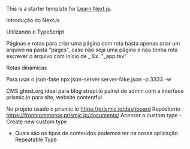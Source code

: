This is a starter template for [Learn Next.js](https://nextjs.org/learn).

Introdução do NextJs

Utilizando o TypeScript

Páginas e rotas
para criar uma página com rota basta apenas criar um arquivo na pasta "pages", caso não seja uma página e não tenha rota escrever o arquivo com início de _ Ex. "_app.tsx"

Rotas dinâmicas


Para usar o json-fake
npx json-server server-fake.json -p 3333 -w

CMS
ghost.org ideal para blog
strapi.io painel de admin com a interface
prismic.io para site, website
contentful

No projeto usado o prismic.io https://prismic.io/dashboard
Repositorio https://frontcommerce.prismic.io/documents/
Acessar o custom type - Create new custom type
- Quais são os tipos de conteudos podemos ter na nossa aplicação
Repeatable Type
